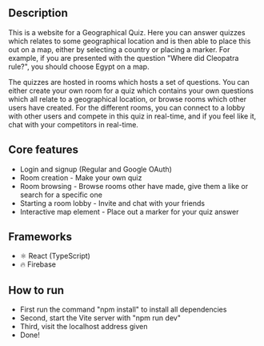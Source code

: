 ## Description
This is a website for a Geographical Quiz. Here you can answer quizzes which relates to some geographical location and is then able to place this out on a map, either by selecting a country or placing a marker. For example, if you are presented with the question "Where did Cleopatra rule?", you should choose Egypt on a map. 

The quizzes are hosted in rooms which hosts a set of questions. You can either create your own room for a quiz which contains your own questions which all relate to a geographical location, or browse rooms which other users have created. For the different rooms, you can connect to a lobby with other users and compete in this quiz in real-time, and if you feel like it, chat with your competitors in real-time. 

## Core features
- Login and signup (Regular and Google OAuth)
- Room creation - Make your own quiz
- Room browsing - Browse rooms other have made, give them a like or search for a specific one
- Starting a room lobby - Invite and chat with your friends
- Interactive map element - Place out a marker for your quiz answer

## Frameworks
* ⚛️ React (TypeScript) 
* 🔥 Firebase

## How to run
- First run the command "npm install" to install all dependencies
- Second, start the Vite server with "npm run dev"
- Third, visit the localhost address given
- Done!
